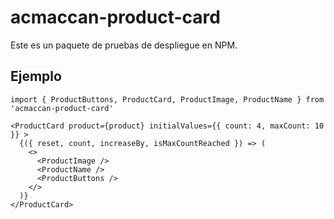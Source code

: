 # acmaccan-product-card

Este es un paquete de pruebas de despliegue en NPM.

## Ejemplo
```
import { ProductButtons, ProductCard, ProductImage, ProductName } from 'acmaccan-product-card'
```

```
<ProductCard product={product} initialValues={{ count: 4, maxCount: 10 }} >
  {({ reset, count, increaseBy, isMaxCountReached }) => (
    <>
      <ProductImage />
      <ProductName />
      <ProductButtons />
    </>
  )}
</ProductCard>
```